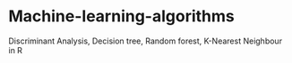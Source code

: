 # Machine-learning-algorithms
Discriminant Analysis, Decision tree, Random forest, K-Nearest Neighbour in R
